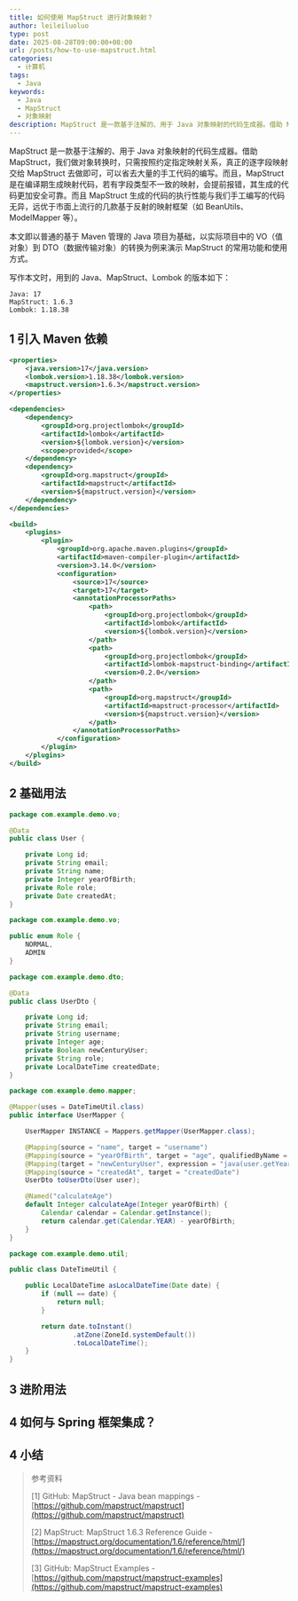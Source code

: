 ```yaml
---
title: 如何使用 MapStruct 进行对象映射？
author: leileiluoluo
type: post
date: 2025-08-28T09:00:00+08:00
url: /posts/how-to-use-mapstruct.html
categories:
  - 计算机
tags:
  - Java
keywords:
  - Java
  - MapStruct
  - 对象映射
description: MapStruct 是一款基于注解的、用于 Java 对象映射的代码生成器。借助 MapStruct，我们做对象转换时，只需按照约定指定映射关系，真正的逐字段映射交给 MapStruct 去做即可，可以省去大量的手工代码的编写。而且，MapStruct 是在编译期生成映射代码，若有字段类型不一致的映射，会提前报错，其生成的代码更加安全可靠。而且 MapStruct 生成的代码的执行性能与我们手工编写的代码无异，远优于市面上流行的几款基于反射的映射框架（如 BeanUtils、ModelMapper 等）。本文即以普通的基于 Maven 管理的 Java 项目为基础，以实际项目中的 VO（值对象）到 DTO（数据传输对象）的转换为例来演示 MapStruct 的常用功能和使用方式。
---
```


MapStruct 是一款基于注解的、用于 Java 对象映射的代码生成器。借助 MapStruct，我们做对象转换时，只需按照约定指定映射关系，真正的逐字段映射交给 MapStruct 去做即可，可以省去大量的手工代码的编写。而且，MapStruct 是在编译期生成映射代码，若有字段类型不一致的映射，会提前报错，其生成的代码更加安全可靠。而且 MapStruct 生成的代码的执行性能与我们手工编写的代码无异，远优于市面上流行的几款基于反射的映射框架（如 BeanUtils、ModelMapper 等）。

本文即以普通的基于 Maven 管理的 Java 项目为基础，以实际项目中的 VO（值对象）到 DTO（数据传输对象）的转换为例来演示 MapStruct 的常用功能和使用方式。

写作本文时，用到的 Java、MapStruct、Lombok 的版本如下：

```text
Java: 17
MapStruct: 1.6.3
Lombok: 1.18.38
```

## 1 引入 Maven 依赖

```xml
<properties>
    <java.version>17</java.version>
    <lombok.version>1.18.38</lombok.version>
    <mapstruct.version>1.6.3</mapstruct.version>
</properties>

<dependencies>
    <dependency>
        <groupId>org.projectlombok</groupId>
        <artifactId>lombok</artifactId>
        <version>${lombok.version}</version>
        <scope>provided</scope>
    </dependency>
    <dependency>
        <groupId>org.mapstruct</groupId>
        <artifactId>mapstruct</artifactId>
        <version>${mapstruct.version}</version>
    </dependency>
</dependencies>

<build>
    <plugins>
        <plugin>
            <groupId>org.apache.maven.plugins</groupId>
            <artifactId>maven-compiler-plugin</artifactId>
            <version>3.14.0</version>
            <configuration>
                <source>17</source>
                <target>17</target>
                <annotationProcessorPaths>
                    <path>
                        <groupId>org.projectlombok</groupId>
                        <artifactId>lombok</artifactId>
                        <version>${lombok.version}</version>
                    </path>
                    <path>
                        <groupId>org.projectlombok</groupId>
                        <artifactId>lombok-mapstruct-binding</artifactId>
                        <version>0.2.0</version>
                    </path>
                    <path>
                        <groupId>org.mapstruct</groupId>
                        <artifactId>mapstruct-processor</artifactId>
                        <version>${mapstruct.version}</version>
                    </path>
                </annotationProcessorPaths>
            </configuration>
        </plugin>
    </plugins>
</build>
```

## 2 基础用法

```java
package com.example.demo.vo;

@Data
public class User {

    private Long id;
    private String email;
    private String name;
    private Integer yearOfBirth;
    private Role role;
    private Date createdAt;
}
```

```java
package com.example.demo.vo;

public enum Role {
    NORMAL,
    ADMIN
}
```

```java
package com.example.demo.dto;

@Data
public class UserDto {

    private Long id;
    private String email;
    private String username;
    private Integer age;
    private Boolean newCenturyUser;
    private String role;
    private LocalDateTime createdDate;
}
```

```java
package com.example.demo.mapper;

@Mapper(uses = DateTimeUtil.class)
public interface UserMapper {

    UserMapper INSTANCE = Mappers.getMapper(UserMapper.class);

    @Mapping(source = "name", target = "username")
    @Mapping(source = "yearOfBirth", target = "age", qualifiedByName = "calculateAge")
    @Mapping(target = "newCenturyUser", expression = "java(user.getYearOfBirth() >= 2000)")
    @Mapping(source = "createdAt", target = "createdDate")
    UserDto toUserDto(User user);

    @Named("calculateAge")
    default Integer calculateAge(Integer yearOfBirth) {
        Calendar calendar = Calendar.getInstance();
        return calendar.get(Calendar.YEAR) - yearOfBirth;
    }
}
```

```java
package com.example.demo.util;

public class DateTimeUtil {

    public LocalDateTime asLocalDateTime(Date date) {
        if (null == date) {
            return null;
        }

        return date.toInstant()
                .atZone(ZoneId.systemDefault())
                .toLocalDateTime();
    }
}
```

## 3 进阶用法

## 4 如何与 Spring 框架集成？

## 4 小结

> 参考资料
>
> [1] GitHub: MapStruct - Java bean mappings - [https://github.com/mapstruct/mapstruct](https://github.com/mapstruct/mapstruct)
>
> [2] MapStruct: MapStruct 1.6.3 Reference Guide - [https://mapstruct.org/documentation/1.6/reference/html/](https://mapstruct.org/documentation/1.6/reference/html/)
>
> [3] GitHub: MapStruct Examples - [https://github.com/mapstruct/mapstruct-examples](https://github.com/mapstruct/mapstruct-examples)

